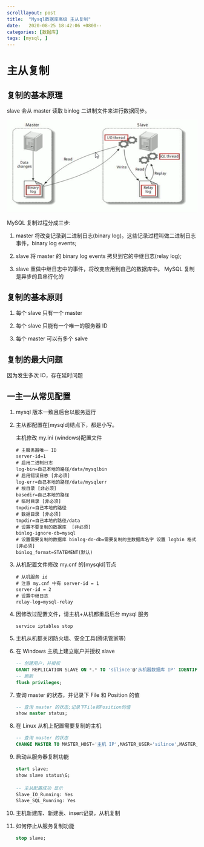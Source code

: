 ```yaml
---
scrolllayout: post
title:  "Mysql数据库高级 主从复制"
date:   2020-08-25 18:42:06 +0800--
categories: [数据库]
tags: [mysql, ]  
---
```


# 主从复制

## 复制的基本原理

slave 会从 master 读取 binlog 二进制文件来进行数据同步。

![image-20200825192623835](/assets/imgs/image-20200825192623835.png)

MySQL 复制过程分成三步:

1. master 将改变记录到二进制日志(binary log)。这些记录过程叫做二进制日志事件，binary log events;

2. slave 将 master 的 binary log events 拷贝到它的中继日志(relay log);

3. slave 重做中继日志中的事件，将改变应用到自己的数据库中。 MySQL 复制是异步的且串行化的

## 复制的基本原则

1. 每个 slave 只有一个 master
2. 每个 slave 只能有一个唯一的服务器 ID 

3. 每个 master 可以有多个 salve

## 复制的最大问题

因为发生多次 IO，存在延时问题

## 一主一从常见配置

1. mysql 版本一致且后台以服务运行

2. 主从都配置在[mysqld]结点下，都是小写。

   主机修改 my.ini (windows)配置文件

   ```shell
   # 主服务器唯一 ID
   server-id=1
   # 启用二进制日志
   log-bin=自己本地的路径/data/mysqlbin 
   # 启用错误日志 [非必须]
   log-err=自己本地的路径/data/mysqlerr
   # 根目录 [非必须]
   basedir=自己本地的路径
   # 临时目录 [非必须]
   tmpdir=自己本地的路径
   # 数据目录 [非必须]
   tmpdir=自己本地的路径/data
   # 设置不要复制的数据库  [非必须]
   binlog-ignore-db=mysql
   # 设置需要复制的数据库 binlog-do-db=需要复制的主数据库名字 设置 logbin 格式  [非必须]
   binlog_format=STATEMENT(默认)
   ```

3. 从机配置文件修改 my.cnf 的[mysqld]节点

   ```shell
   # 从机服务 id
   # 注意 my.cnf 中有 server-id = 1 
   server-id = 2
   # 设置中继日志 
   relay-log=mysql-relay	
   ```

4. 因修改过配置文件，请主机+从机都重启后台 mysql 服务

   ```shell
   service iptables stop
   ```

5. 主机从机都关闭防火墙、安全工具(腾讯管家等)

6. 在 Windows 主机上建立帐户并授权 slave

   ```sql
   -- 创建用户，并授权
   GRANT REPLICATION SLAVE ON *.* TO 'silince'@'从机器数据库 IP' IDENTIFIED BY '123456';
   -- 刷新
   flush privileges;
   ```

7. 查询 master 的状态，并记录下 File 和 Position 的值

   ```sql
   -- 查询 master 的状态;记录下File和Position的值
   show master status;
   ```

8. 在 Linux 从机上配置需要复制的主机

   ```sql
   -- 查询 master 的状态
   CHANGE MASTER TO MASTER_HOST='主机 IP',MASTER_USER='silince',MASTER_PASSWORD='创建的密码', MASTER_LOG_FILE='File名字',MASTER_LOG_POS=Position数字;
   ```

9. 启动从服务器复制功能

   ```sql
   start slave;
   show slave status\G;
   
   -- 主从配置成功 显示
   Slave_IO_Running: Yes 
   Slave_SQL_Running: Yes
   ```

10. 主机新建库、新建表、insert记录，从机复制

11. 如何停止从服务复制功能

    ```sql
    stop slave;
    ```

    

